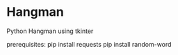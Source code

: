 # Hangman
Python Hangman using tkinter

prerequisites: 
pip install requests
pip install random-word


